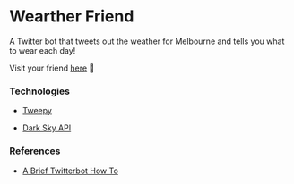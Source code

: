 # Wearther Friend

A Twitter bot that tweets out the weather for Melbourne and tells you what to wear each day!

Visit your friend [here](https://twitter.com/weartherfriend) 🌂

### Technologies

- [Tweepy](https://www.tweepy.org/)

- [Dark Sky API](https://darksky.net/dev)

### References

- [A Brief Twitterbot How To](https://tutorials.botsfloor.com/a-brief-twitterbot-how-to-bb15b05a3226)
